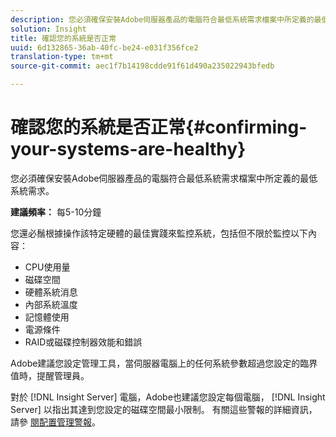 ```yaml
---
description: 您必須確保安裝Adobe伺服器產品的電腦符合最低系統需求檔案中所定義的最低系統需求。
solution: Insight
title: 確認您的系統是否正常
uuid: 6d132865-36ab-40fc-be24-e031f356fce2
translation-type: tm+mt
source-git-commit: aec1f7b14198cdde91f61d490a235022943bfedb

---
```



# 確認您的系統是否正常{#confirming-your-systems-are-healthy}

您必須確保安裝Adobe伺服器產品的電腦符合最低系統需求檔案中所定義的最低系統需求。

**建議頻率：** 每5-10分鐘

您還必鬚根據操作該特定硬體的最佳實踐來監控系統，包括但不限於監控以下內容：

* CPU使用量
* 磁碟空間
* 硬體系統消息
* 內部系統溫度
* 記憶體使用
* 電源條件
* RAID或磁碟控制器效能和錯誤

Adobe建議您設定管理工具，當伺服器電腦上的任何系統參數超過您設定的臨界值時，提醒管理員。

對於 [!DNL Insight Server] 電腦，Adobe也建議您設定每個電腦， [!DNL Insight Server] 以指出其達到您設定的磁碟空間最小限制。 有關這些警報的詳細資訊，請參 [閱配置管理警報](../../../home/c-inst-svr/c-admin-inst-svr/t-config-adm-alrts.md#task-0858f588da4941aa9d4952f6592681aa)。
